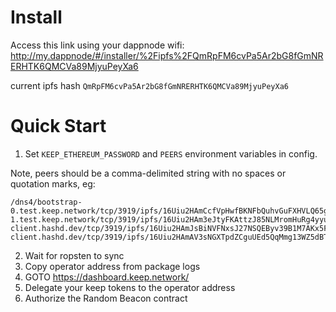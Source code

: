 # Install
Access this link using your dappnode wifi:
http://my.dappnode/#/installer/%2Fipfs%2FQmRpFM6cvPa5Ar2bG8fGmNRERHTK6QMCVa89MjyuPeyXa6

current ipfs hash `QmRpFM6cvPa5Ar2bG8fGmNRERHTK6QMCVa89MjyuPeyXa6`

# Quick Start
1. Set `KEEP_ETHEREUM_PASSWORD` and `PEERS` environment variables in config.

Note, peers should be a comma-delimited string with no spaces or quotation marks, eg:
```
/dns4/bootstrap-0.test.keep.network/tcp/3919/ipfs/16Uiu2HAmCcfVpHwfBKNFbQuhvGuFXHVLQ65gB4sJm7HyrcZuLttH,/dns4/bootstrap-1.test.keep.network/tcp/3919/ipfs/16Uiu2HAm3eJtyFKAttzJ85NLMromHuRg4yyum3CREMf6CHBBV6KY,/dns4/testnet.keep-client.hashd.dev/tcp/3919/ipfs/16Uiu2HAmJsBiNVFNxsJ27NSQEByv39B1M7AKx5FrAc1htqYhHGhU,/dns4/testnet2.keep-client.hashd.dev/tcp/3919/ipfs/16Uiu2HAmAV3sNGXTpdZCguUEd5QqMmg13WZ5dBTtjbhYeQmTHwgM
```
2. Wait for ropsten to sync
3. Copy operator address from package logs
4. GOTO https://dashboard.keep.network/
5. Delegate your keep tokens to the operator address
6. Authorize the Random Beacon contract
